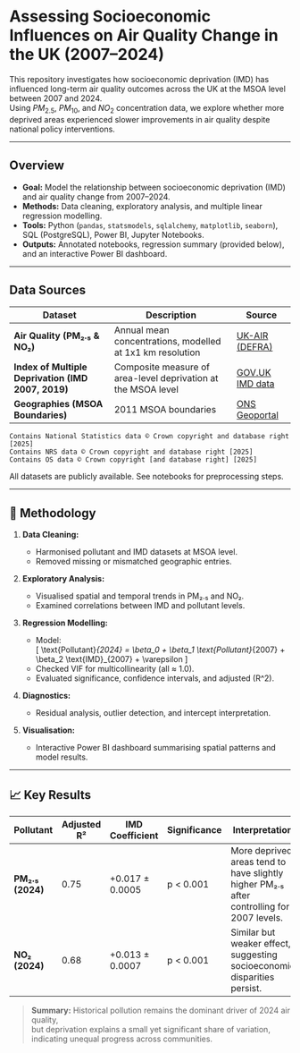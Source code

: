 # Assessing Socioeconomic Influences on Air Quality Change in the UK (2007–2024)

This repository investigates how socioeconomic deprivation (IMD) has influenced long-term air quality outcomes across the UK at the MSOA level between 2007 and 2024.  
Using $PM_{2.5}$, $PM_{10}$, and $NO_{2}$ concentration data, we explore whether more deprived areas experienced slower improvements in air quality despite national policy interventions.

---

## Overview

- **Goal:** Model the relationship between socioeconomic deprivation (IMD) and air quality change from 2007–2024.  
- **Methods:** Data cleaning, exploratory analysis, and multiple linear regression modelling.  
- **Tools:** Python (`pandas`, `statsmodels`, `sqlalchemy`, `matplotlib`, `seaborn`), SQL (PostgreSQL), Power BI, Jupyter Notebooks.  
- **Outputs:** Annotated notebooks, regression summary (provided below), and an interactive Power BI dashboard.


---

## Data Sources

| Dataset | Description | Source |
|----------|--------------|---------|
| **Air Quality (PM₂.₅ & NO₂)** | Annual mean concentrations, modelled at 1x1 km  resolution | [UK-AIR (DEFRA)](https://uk-air.defra.gov.uk/data/pcm-data) |
| **Index of Multiple Deprivation (IMD 2007, 2019)** | Composite measure of area-level deprivation at the MSOA level | [GOV.UK IMD data](https://www.gov.uk/government/statistics/english-indices-of-deprivation-2007) |
| **Geographies (MSOA Boundaries)** | 2011 MSOA boundaries | [ONS Geoportal](https://statistics.ukdataservice.ac.uk/dataset/2011-census-geography-boundaries-middle-layer-super-output-areas-and-intermediate-zones/resource/50432737-a23a-4ec7-8258-ff962e1fdcca) |
    Contains National Statistics data © Crown copyright and database right [2025]
    Contains NRS data © Crown copyright and database right [2025]
    Contains OS data © Crown copyright [and database right] [2025]

All datasets are publicly available. See notebooks for preprocessing steps.

---

## 🧮 Methodology

1. **Data Cleaning:**  
   - Harmonised pollutant and IMD datasets at MSOA level.  
   - Removed missing or mismatched geographic entries.

2. **Exploratory Analysis:**  
   - Visualised spatial and temporal trends in PM₂.₅ and NO₂.  
   - Examined correlations between IMD and pollutant levels.

3. **Regression Modelling:**  
   - Model:  
     \[
     \text{Pollutant}_{2024} = \beta_0 + \beta_1 \text{Pollutant}_{2007} + \beta_2 \text{IMD}_{2007} + \varepsilon
     \]
   - Checked VIF for multicollinearity (all ≈ 1.0).  
   - Evaluated significance, confidence intervals, and adjusted \(R^2\).

4. **Diagnostics:**  
   - Residual analysis, outlier detection, and intercept interpretation.  

5. **Visualisation:**  
   - Interactive Power BI dashboard summarising spatial patterns and model results.

---

## 📈 Key Results

| Pollutant | Adjusted R² | IMD Coefficient | Significance | Interpretation |
|------------|--------------|-----------------|---------------|----------------|
| **PM₂.₅ (2024)** | 0.75 | +0.017 ± 0.0005 | p < 0.001 | More deprived areas tend to have slightly higher PM₂.₅ after controlling for 2007 levels. |
| **NO₂ (2024)** | 0.68 | +0.013 ± 0.0007 | p < 0.001 | Similar but weaker effect, suggesting socioeconomic disparities persist. |

> **Summary:** Historical pollution remains the dominant driver of 2024 air quality,  
> but deprivation explains a small yet significant share of variation, indicating unequal progress across communities.

